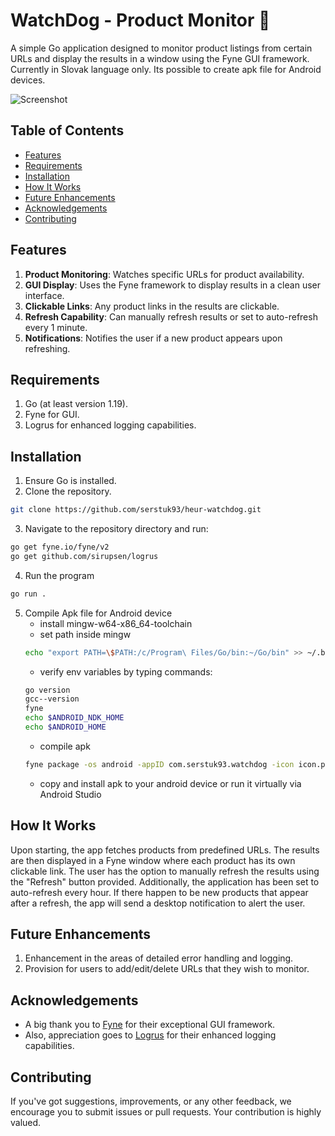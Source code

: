 # WatchDog - Product Monitor 🐶

A simple Go application designed to monitor product listings from certain URLs and display the results in a window using the Fyne GUI framework. Currently in Slovak language only. Its possible to create apk file for Android devices.

![Screenshot](https://raw.github.com/serstuk93/heur-watchdog/master/screenshot1.PNG)

## Table of Contents
- [Features](#features)
- [Requirements](#requirements)
- [Installation](#installation)
- [How It Works](#how-it-works)
- [Future Enhancements](#future-enhancements)
- [Acknowledgements](#acknowledgements)
- [Contributing](#contributing)

## Features

1. **Product Monitoring**: Watches specific URLs for product availability.
2. **GUI Display**: Uses the Fyne framework to display results in a clean user interface.
3. **Clickable Links**: Any product links in the results are clickable.
4. **Refresh Capability**: Can manually refresh results or set to auto-refresh every 1 minute.
5. **Notifications**: Notifies the user if a new product appears upon refreshing.


## Requirements

1. Go (at least version 1.19).
2. Fyne for GUI.
3. Logrus for enhanced logging capabilities.

## Installation

1. Ensure Go is installed.
2. Clone the repository.

```bash
git clone https://github.com/serstuk93/heur-watchdog.git
```
3. Navigate to the repository directory and run:

```bash
go get fyne.io/fyne/v2
go get github.com/sirupsen/logrus
```

4. Run the program
```bash
go run .
```

5. Compile Apk file for Android device
    - install mingw-w64-x86_64-toolchain
    - set path inside mingw
    ```bash 
    echo "export PATH=\$PATH:/c/Program\ Files/Go/bin:~/Go/bin" >> ~/.bashrc
    ```
    - verify env variables by typing commands:
    ```bash
    go version
    gcc--version
    fyne
    echo $ANDROID_NDK_HOME
    echo $ANDROID_HOME
    ```
    - compile apk
    ```bash
    fyne package -os android -appID com.serstuk93.watchdog -icon icon.png
    ```
    - copy and install apk to your android device or run it virtually via Android Studio 

## How It Works

Upon starting, the app fetches products from predefined URLs. The results are then displayed in a Fyne window where each product has its own clickable link. The user has the option to manually refresh the results using the "Refresh" button provided. Additionally, the application has been set to auto-refresh every hour. If there happen to be new products that appear after a refresh, the app will send a desktop notification to alert the user.

## Future Enhancements

1. Enhancement in the areas of detailed error handling and logging.
2. Provision for users to add/edit/delete URLs that they wish to monitor.

## Acknowledgements

- A big thank you to [Fyne](https://fyne.io/) for their exceptional GUI framework.
- Also, appreciation goes to [Logrus](https://github.com/sirupsen/logrus) for their enhanced logging capabilities.

## Contributing

If you've got suggestions, improvements, or any other feedback, we encourage you to submit issues or pull requests. Your contribution is highly valued.

